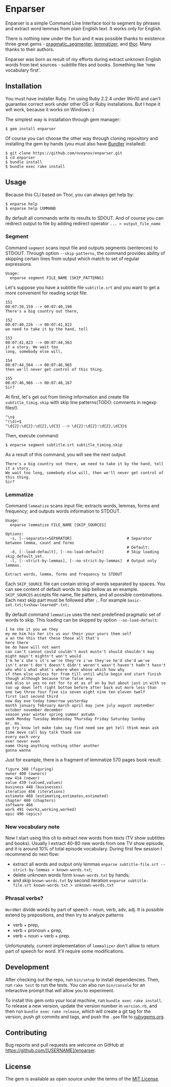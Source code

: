# Enparser

Enparser is a simple Command Line Interface tool to segment by phrases and extract word lemmas from plain English text. It works only for English.

There is nothing new under the Sun and it was possible thanks to existence three great gems - [pragmatic_segmenter](https://github.com/diasks2/pragmatic_segmenter),  [lemmatizer](https://github.com/yohasebe/lemmatizer), and [thor](https://github.com/erikhuda/thor). Many thanks to their authors.

Enparser was born as result of my efforts during extract unknown English words from text sources - subtitle files and books. Something like 'new vocabulary first'.

## Installation

You must have installer Ruby. I'm using Ruby 2.2.4 under Win10 and can't guarantee correct work under other OS or Ruby installations. But I hope it will work, because it works on Windows :)

The simplest way is installation through gem manager:

    $ gem install enparser

Of course you can choose the other way through cloning repository and installing the gem by hands (you must also have [Bundler](http://bundler.io/) installed):

    $ git clone https://github.com/nvoynov/enparser.git
    $ cd enparser    
    $ bundle install
    $ bundle exec rake install


## Usage

Because this CLI based on Thor, you can always get help by:

    $ enparse help
    $ enparse help COMMAND

By default all commands write its results to SDOUT. And of course you can redirect output to file by adding redirect operator `... > output_file_name`

### Segment

Command `segment` scans input file and outputs segments (sentences) to STDOUT. Through option `--skip-patterns`, the command provides ability of skipping certain lines from output which match to set of regular expressions.

```
Usage:
  enparse segment FILE_NAME [SKIP_PATTERNS]
```

Let's suppose you have a subtitle file `subtitle.srt` and you want to get a more convenient for reading script file:
```
151
00:07:39,159 --> 00:07:40,190
There's a big country out there,

152
00:07:40,226 --> 00:07:41,822
we need to take it by the hand, tell

153
00:07:41,823 --> 00:07:44,563
it a story. We wait too
long, somebody else will,

154
00:07:44,564 --> 00:07:46,965
then we'll never get control of this thing.

155
00:07:46,966 --> 00:07:48,167
Sir?
```

At first, let's get out from timing information and create file `subtitle_timig.skip` with skip line patterns(TODO: comments in regexp files!).
```
^\n$
^(\d)+$
^\d{2}:\d{2}:\d{2},\d{3} --> \d{2}:\d{2}:\d{2},\d{3}$
```

Then, execute command:

    $ enparse segment subtitle.srt subtitle_timing.skip

As a result of this command, you will see the next output:
```
There's a big country out there, we need to take it by the hand, tell it a story.
We wait too long, somebody else will, then we'll never get control of this thing.
Sir?
```

### Lemmatize

Command `lemmatize` scans input file; extracts words, lemmas, forms and frequency; and outputs words information to STDOUT.

```
Usage:
  enparse lemmatize FILE_NAME [SKIP_SOURCES]

Options:
  -s, [--separator=SEPARATOR]                        # Separator between lemma, count and forms
                                                     # Default:
  -d, [--load-default], [--no-load-default]          # Skip loading skip_default_set.
  -l, [--strict-by-lemmas], [--no-strict-by-lemmas]  # Output only lemmas.

Extract words, lemma, forms and frequency to STDOUT
```

Each `SKIP_SOURCE` file can contain string of words separated by spaces. You can see content of default words to skip bellow as an example. `SKIP_SOURCES` accepts file name, file patters, and all possible combinations. Each next skip part must be followed after `;`. For example `basic-set.txt;tvshow-learned*.txt;`

By default command `lemmatize` uses the next predefined pragmatic set of words to skip. This loading can be skipped by option `--no-load-default`:
```
I he she it you we they
my me him his her its us our their your yours them self
a an the this that these those all that's
here there
be do have will not want
can can't cannot could couldn't must mustn't should shouldn't may might mayn't mightn't won't would
I'm he's she's it's we're they're i've they've he'd she'd we've
isn't aren't don't doesn't didn't weren't wasn't haven't hadn't hasn't
who who's what what's where when whose which how why
if then else unless for from till until while begin end start finish though although because true false any
and also or yes no not for to at as of on by but about just in with so too up down left right bottom before after back out more less than
one two three four five six seven eight nine ten eleven twelf
first last second third
now day eve today tomorrow yesterday
month january february march april may june july august september october november december
season year winter spring summer autumn
week Monday Tuesday Wednesday Thursday Friday Saturday Sunday
mr. ms.
go try know let make take say find need see get tell think mean ask time move call buy talk thank use
every each very
ever never even
name thing anything nothing other another
gonna wanna
```

Just for example, there is a fragment of lemmatize 570 pages book result:
```
figure 388 (figuring)
owner 400 (owners)
new 414 (newer)
value 439 (valued,values)
business 448 (businesses)
iteration 456 (iterations)
estimate 460 (estimating,estimates,estimated)
chapter 460 (chapters)
software 466
work 491 (works,working,worked)
epic 496 (epics)
```

### New vocabulary note

Now I start using this cli to extract new words from texts (TV show subtitles and books). Usually I extract 40-80 new words from one TV show episode, and it is around 10% of total episode vocabulary. During first few session I recommend do next flow:
* extract all words and output only lemmas `enparse subtitle-file.srt --strict-by-lemmas > known-words.txt`;
* delete unknown words form `known-words.txt` by hands;
* and skip `known-words.txt` by second iteration `enparse subtitle-file.srt known-words.txt > unknown-words.txt`

### Phrasal verbs?

`WordNet` divide words by part of speech - noun, verb, adv, adj. It is possible extend by prepositions, and then try to analyze patterns
* verb + prep,
* verb + pronoun + prep,
* verb + noun + verb + prep.

Unfortunately, current implementation of `lemmalizer` don't allow to return part of speech for word. It'll require some modifications.

## Development

After checking out the repo, run `bin/setup` to install dependencies. Then, run `rake test` to run the tests. You can also run `bin/console` for an interactive prompt that will allow you to experiment.

To install this gem onto your local machine, run `bundle exec rake install`. To release a new version, update the version number in `version.rb`, and then run `bundle exec rake release`, which will create a git tag for the version, push git commits and tags, and push the `.gem` file to [rubygems.org](https://rubygems.org).

## Contributing

Bug reports and pull requests are welcome on GitHub at https://github.com/[USERNAME]/enparser.


## License

The gem is available as open source under the terms of the [MIT License](http://opensource.org/licenses/MIT).
